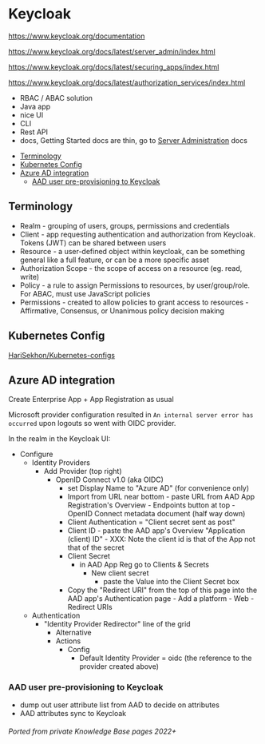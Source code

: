 # Keycloak

<https://www.keycloak.org/documentation>

<https://www.keycloak.org/docs/latest/server_admin/index.html>

<https://www.keycloak.org/docs/latest/securing_apps/index.html>

<https://www.keycloak.org/docs/latest/authorization_services/index.html>

- RBAC / ABAC solution
- Java app
- nice UI
- CLI
- Rest API
- docs, Getting Started docs are thin, go to [Server Administration](https://www.keycloak.org/docs/latest/server_admin/index.html) docs

<!-- INDEX_START -->

- [Terminology](#terminology)
- [Kubernetes Config](#kubernetes-config)
- [Azure AD integration](#azure-ad-integration)
  - [AAD user pre-provisioning to Keycloak](#aad-user-pre-provisioning-to-keycloak)

<!-- INDEX_END -->

## Terminology

- Realm - grouping of users, groups, permissions and credentials
- Client - app requesting authentication and authorization from Keycloak. Tokens (JWT) can be shared between users
- Resource - a user-defined object within keycloak, can be something general like a full feature, or can be a more specific asset
- Authorization Scope - the scope of access on a resource (eg. read, write)
- Policy - a rule to assign Permissions to resources, by user/group/role. For ABAC, must use JavaScript policies
- Permissions - created to allow policies to grant access to resources - Affirmative, Consensus, or Unanimous policy decision making

## Kubernetes Config

[HariSekhon/Kubernetes-configs](https://github.com/HariSekhon/Kubernetes-configs/blob/master/keycloak)

## Azure AD integration

Create Enterprise App + App Registration as usual

Microsoft provider configuration resulted in `An internal server error has occurred` upon logouts so went with OIDC provider.

In the realm in the Keycloak UI:

- Configure
   - Identity Providers
      - Add Provider (top right)
          - OpenID Connect v1.0 (aka OIDC)
             - set Display Name to "Azure AD" (for convenience only)
             - Import from URL near bottom - paste URL from AAD App Registration's Overview - Endpoints button at top - OpenID Connect metadata document (half way down)
             - Client Authentication = "Client secret sent as post"
             - Client ID - paste the AAD app's Overview "Application (client) ID" - XXX: Note the client id is that of the App not that of the secret
             - Client Secret
                - in AAD App Reg go to Clients & Secrets
                   - New client secret
                      - paste the Value into the Client Secret box
             - Copy the "Redirect URI" from the top of this page into the AAD app's Authentication page - Add a platform - Web - Redirect URIs
  - Authentication
     - "Identity Provider Redirector" line of the grid
        - Alternative
        - Actions
           - Config
              - Default Identity Provider = oidc (the reference to the provider created above)

### AAD user pre-provisioning to Keycloak

- dump out user attribute list from AAD to decide on attributes
- AAD attributes sync to Keycloak

###### Ported from private Knowledge Base pages 2022+
